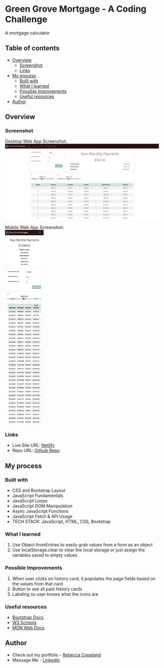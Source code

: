 # Green Grove Mortgage - A Coding Challenge

A mortgage calculator

## Table of contents

- [Overview](#overview)
  - [Screenshot](#screenshot)
  - [Links](#links)
- [My process](#my-process)
  - [Built with](#built-with)
  - [What I learned](#what-i-learned)
  - [Possible Improvements](#possible-improvements)
  - [Useful resources](#useful-resources)
- [Author](#author)

## Overview

### Screenshot

Desktop Web App Screenshot:
![Desktop Screenshot](./img/desktop-screenshot.png)

Mobile Web App Screenshot:
<br/>
<img src="./img/iphone-screenshot.JPG" alt="Mobile Screenshot" width="25%" height="auto">

### Links

- Live Site URL: [Netlify](...)
- Repo URL: [Github Repo]([https://github.com/rebcop/MovieGarden])

## My process

### Built with

- CSS and Bootstrap Layout
- JavaScript Fundamentals
- JavaScript Loops
- JavaScript DOM Manipulation
- Async JavaScript Functions
- JavaScript Fetch & API Usage
- TECH STACK: JavaScript, HTML, CSS, Bootstrap

### What I learned

1. Use Object.fromEntries to easily grab values from a form as an object
2. Use localStorage.clear to clear the local storage or just assign the variables saved to empty values

### Possible Improvements
1. When user clicks on history card, it populates the page fields based on the values from that card
2. Button to see all past history cards
3. Labeling so user knows what the icons are
   
### Useful resources

- [Bootstrap Docs](https://getbootstrap.com/docs/5.3/getting-started/introduction/)
- [W3 Schools](https://www.w3schools.com/js/)
- [MDN Web Docs](https://developer.mozilla.org/en-US/docs/Web/JavaScript)

## Author

- Check out my portfolio - [Rebecca Copeland](https://rebcop.dev/)
- Message Me - [LinkedIn](https://www.linkedin.com/in/rebcop/)
